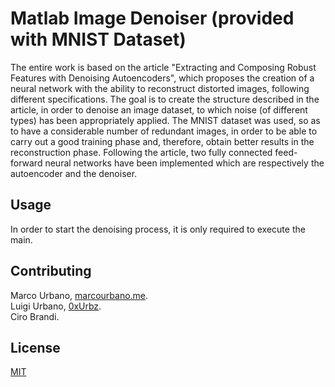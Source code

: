 # Matlab Image Denoiser (provided with MNIST Dataset)

The entire work is based on the article "Extracting and Composing Robust Features with Denoising Autoencoders", which proposes the creation of a neural network with the ability to reconstruct distorted images, following different specifications.
The goal is to create the structure described in the article, in order to denoise an image dataset, to which noise (of different types) has been appropriately applied.
The MNIST dataset was used, so as to have a considerable number of redundant images, in order to be able to carry out a good training phase and, therefore, obtain better results in the reconstruction phase.
Following the article, two fully connected feed-forward neural networks have been implemented which are respectively the autoencoder and the denoiser.

## Usage
In order to start the denoising process, it is only required to execute the main.

## Contributing
Marco Urbano, [marcourbano.me](https://marcourbano.me).  
Luigi Urbano, [0xUrbz](https://github.com/0xUrbz).  
Ciro Brandi.  

## License
[MIT](https://choosealicense.com/licenses/mit/)

